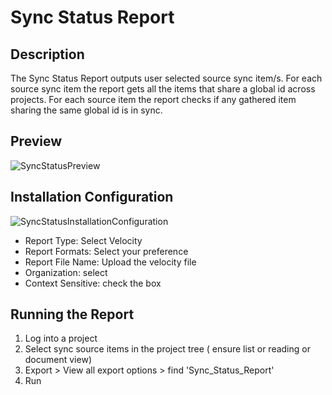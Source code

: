 # Sync Status Report

## Description 
The Sync Status Report outputs user selected source sync item/s. For each source sync item the report gets all the items that share a global id across projects. For each source item the report checks if any gathered item sharing the same global id is in sync.

## Preview

![SyncStatusPreview](https://github.com/jamasoftware-ps/Community-Reports/assets/99203913/c3daac38-8315-41ea-9ed4-885a41f358ba)

## Installation Configuration

![SyncStatusInstallationConfiguration](https://github.com/jamasoftware-ps/Community-Reports/assets/99203913/73c07652-3d3d-4c59-8fae-f710051e964a)

<ul>
<li>Report Type: Select Velocity</li>
<li>Report Formats: Select your preference</li>
<li>Report File Name: Upload the velocity file</li>
<li>Organization: select</li>
<li>Context Sensitive: check the box</li>
</ul>

## Running the Report
1. Log into a project
2. Select sync source items in the project tree ( ensure list or reading or document view)
3. Export > View all export options > find 'Sync_Status_Report'
4. Run 


